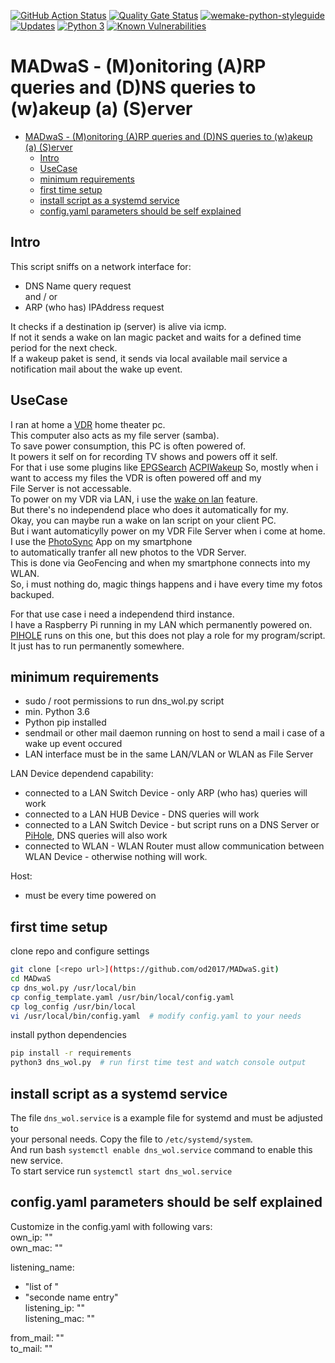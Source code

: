 [![GitHub Action Status](https://github.com/od2017/MADwaS/workflows/MADwaS/badge.svg)](https://github.com/od2017/MADwaS/workflows/MADwaS/badge.svg)
[![Quality Gate Status](https://sonarcloud.io/api/project_badges/measure?project=od2017_MADwaS&metric=alert_status)](https://sonarcloud.io/dashboard?id=od2017_MADwaS)
[![wemake-python-styleguide](https://img.shields.io/badge/style-wemake-000000.svg)](https://github.com/wemake-services/wemake-python-styleguide)
[![Updates](https://pyup.io/repos/github/od2017/MADwaS/shield.svg)](https://pyup.io/repos/github/od2017/MADwaS/)
[![Python 3](https://pyup.io/repos/github/od2017/MADwaS/python-3-shield.svg)](https://pyup.io/repos/github/od2017/MADwaS/)
[![Known Vulnerabilities](https://snyk.io/test/github/od2017/MADwaS/badge.svg)](https://snyk.io/test/github/od2017/MADwaS)


# MADwaS - (M)onitoring (A)RP queries and (D)NS queries to (w)akeup (a) (S)erver

- [MADwaS - (M)onitoring (A)RP queries and (D)NS queries to (w)akeup (a) (S)erver](#madwas---monitoring-arp-queries-and-dns-queries-to-wakeup-a-server)
  - [Intro](#intro)
  - [UseCase](#usecase)
  - [minimum requirements](#minimum-requirements)
  - [first time setup](#first-time-setup)
  - [install script as a systemd service](#install-script-as-a-systemd-service)
  - [config.yaml parameters should be self explained](#configyaml-parameters-should-be-self-explained)


## Intro

This script sniffs on a network interface for:  

- DNS Name query request  
and / or
- ARP (who has) IPAddress request  

It checks if a destination ip (server) is alive via icmp.  
If not it sends a wake on lan magic packet and waits for a defined time period for the next check.  
If a wakeup paket is send, it sends via local available mail service a notification mail about the wake up event.  

## UseCase

I ran at home a [VDR](http://tvdr.de/) home theater pc.  
This computer also acts as my file server (samba).  
To save power consumption, this PC is often powered of.  
It powers it self on for recording TV shows and powers off it self.  
For that i use some plugins like [EPGSearch](http://www.vdr-wiki.de/wiki/index.php/Epgsearch-plugin) [ACPIWakeup](http://www.vdr-wiki.de/wiki/index.php/ACPI_Wakeup)
So, mostly when i want to access my files the VDR is often powered off and my  
File Server is not accessable.  
To power on my VDR via LAN, i use the [wake on lan](http://www.vdr-wiki.de/wiki/index.php/WAKE_ON_LAN) feature.  
But there's no independend place who does it automatically for my.  
Okay, you can maybe run a wake on lan script on your client PC.  
But i want automaticylly power on my VDR File Server when i come at home.  
I use the [PhotoSync](https://www.photosync-app.com/de/index.html) App on my smartphone  
to automatically tranfer all new photos to the VDR Server.  
This is done via GeoFencing and when my smartphone connects into my WLAN.  
So, i must nothing do, magic things happens and i have every time my fotos backuped.  

For that use case i need a independend third instance.  
I have a Raspberry Pi running in my LAN which permanently powered on.  
[PIHOLE](https://pi-hole.net/) runs on this one, but this does not play a role for my program/script.  
It just has to run permanently somewhere.  

## minimum requirements

- sudo / root permissions to run dns_wol.py script
- min. Python 3.6 
- Python pip installed
- sendmail or other mail daemon running on host to send a mail i case of a wake up event occured  
- LAN interface must be in the same LAN/VLAN or WLAN as File Server

LAN Device dependend capability:

- connected to a LAN Switch Device - only ARP (who has) queries will work
- connected to a LAN HUB Device - DNS queries will work
- connected to a LAN Switch Device - but script runs on a DNS Server or [PiHole](https://pi-hole.net/), DNS queries will also work
- connected to WLAN - WLAN Router must allow communication between WLAN Device - otherwise nothing will work.

Host:

- must be every time powered on


## first time setup

clone repo and configure settings
```bash
git clone [<repo url>](https://github.com/od2017/MADwaS.git)
cd MADwaS
cp dns_wol.py /usr/local/bin
cp config_template.yaml /usr/bin/local/config.yaml
cp log_config /usr/bin/local
vi /usr/local/bin/config.yaml  # modify config.yaml to your needs
```

install python dependencies
```bash
pip install -r requirements
python3 dns_wol.py  # run first time test and watch console output
``` 

## install script as a systemd service

The file `dns_wol.service` is a example file for systemd and must be adjusted to  
your personal needs. Copy the file to `/etc/systemd/system`.  
And run bash `systemctl enable dns_wol.service` command to enable this new service.  
To start service run `systemctl start dns_wol.service`  

## config.yaml parameters should be self explained

Customize in the config.yaml with following vars:  
own_ip: "<host ip where script runs on>"  
own_mac: "<mac address where script runs on>"   
  
listening_name:  
  - "list of <dnsname query for which should be listened>"  
  - "seconde name entry"  
listening_ip: "<ip address for which should be listened>"  
listening_mac: "<mac address for which the arp request should be listened>"  
  
from_mail: "<local sendmail daemon from mail address>"  
to_mail: "<local sendmail daemon to mail address>"  
